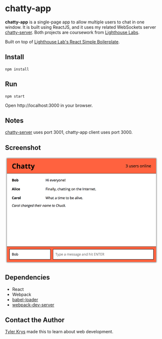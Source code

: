 # chatty-app

**chatty-app** is a single-page app to allow multiple users to chat in one window. It is built using ReactJS, and it uses my related WebSockets server [chatty-server](https://github.com/ty2k/chatty-server). Both projects are coursework from [Lighthouse Labs](https://github.com/lighthouse-labs).

Built on top of [Lighthouse Lab's React Simple Boilerplate](https://github.com/lighthouse-labs/react-simple-boilerplate?files=1).

## Install

`npm install`

## Run

`npm start`

Open http://localhost:3000 in your browser.

## Notes

[chatty-server](https://github.com/ty2k/chatty-server) uses port 3001, chatty-app client uses port 3000.

## Screenshot

![Screenshot of Chatty App's index view](https://raw.githubusercontent.com/ty2k/chatty-app/master/docs/Screenshot-Chatty-App-index.png)

## Dependencies

* React
* Webpack
* [babel-loader](https://github.com/babel/babel-loader)
* [webpack-dev-server](https://github.com/webpack/webpack-dev-server)

## Contact the Author

[Tyler Krys](https://tylerkrys.ca) made this to learn about web development.